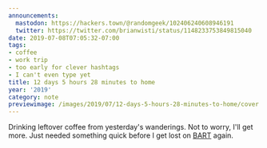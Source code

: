 ```yaml
---
announcements:
  mastodon: https://hackers.town/@randomgeek/102406240608946191
  twitter: https://twitter.com/brianwisti/status/1148233753849815040
date: 2019-07-08T07:05:32-07:00
tags:
- coffee
- work trip
- too early for clever hashtags
- I can't even type yet
title: 12 days 5 hours 28 minutes to home
year: '2019'
category: note
previewimage: /images/2019/07/12-days-5-hours-28-minutes-to-home/cover.jpg
---
```


Drinking leftover coffee from yesterday's wanderings. Not to worry, I'll get
more. Just needed something quick before I get lost on [BART][] again.

[BART]: https://www.bart.gov/

